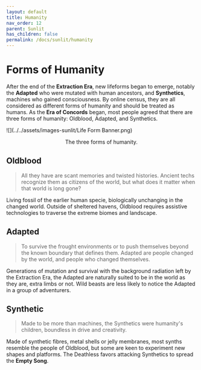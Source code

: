 ```yaml
---
layout: default
title: Humanity
nav_order: 12
parent: Sunlit
has_children: false
permalink: /docs/sunlit/humanity
---
```

# Forms of Humanity
After the end of the **Extraction Era**, new lifeforms began to emerge, notably the **Adapted** who were mutated with human ancestors, and **Synthetics**, machines who gained consciousness. By online census, they are all considered as different forms of humanity and should be treated as humans. As the **Era of Concords** began, most people agreed that there are three forms of humanity: Oldblood, Adapted, and Synthetics.

![](../../assets/images-sunlit/Life Form Banner.png)
<p style="text-align: center;">The three forms of humanity.</p>

## Oldblood
> All they have are scant memories and twisted histories. Ancient techs recognize them as citizens of the world, but what does it matter when that world is long gone?

Living fossil of the earlier human specie, biologically unchanging in the changed world. Outside of sheltered havens, Oldblood requires assistive technologies to traverse the extreme biomes and landscape.

## Adapted
> To survive the frought environments or to push themselves beyond the known boundary that defines them. Adapted are people changed by the world, and people who changed themselves.

Generations of mutation and survival with the background radiation left by the Extraction Era, the Adapted are naturally suited to be in the world as they are, extra limbs or not. Wild beasts are less likely to notice the Adapted in a group of adventurers.    

## Synthetic
> Made to be more than machines, the Synthetics were humanity's children, boundless in drive and creativity.

Made of synthetic fibres, metal shells or jelly membranes, most synths resemble the people of Oldblood, but some are keen to experiment new shapes and platforms. The Deathless favors attacking Synthetics to spread the **Empty Song**.


